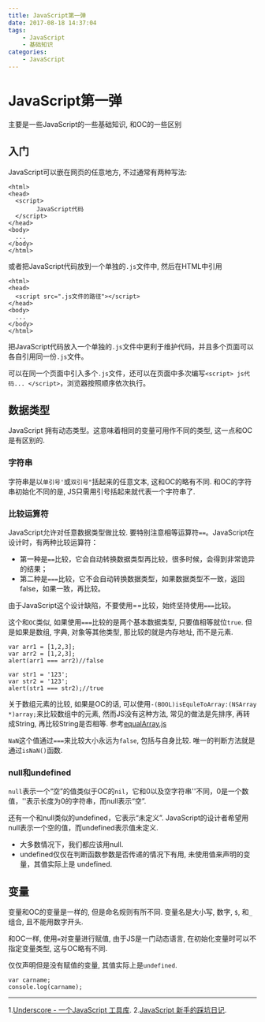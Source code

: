 ```yaml
---
title: JavaScript第一弹
date: 2017-08-18 14:37:04
tags:
	- JavaScript
	- 基础知识
categories:
	- JavaScript
---
```


# JavaScript第一弹

主要是一些JavaScript的一些基础知识, 和OC的一些区别

## 入门

JavaScript可以嵌在网页的任意地方, 不过通常有两种写法:

```
<html>
<head>
  <script>
		JavaScript代码
  </script>
</head>
<body>
  ...
</body>
</html>
```

或者把JavaScript代码放到一个单独的`.js`文件中, 然后在HTML中引用

```
<html>
<head>
  <script src=".js文件的路径"></script>
</head>
<body>
  ...
</body>
</html>
```


把JavaScript代码放入一个单独的`.js`文件中更利于维护代码，并且多个页面可以各自引用同一份`.js`文件。

可以在同一个页面中引入多个`.js`文件，还可以在页面中多次编写`<script> js代码... </script>`，浏览器按照顺序依次执行。

## 数据类型

JavaScript 拥有动态类型。这意味着相同的变量可用作不同的类型, 这一点和OC是有区别的.

### 字符串

字符串是以`单引号'`或`双引号"`括起来的任意文本, 这和OC的略有不同. 和OC的字符串初始化不同的是, JS只需用引号括起来就代表一个字符串了.

### 比较运算符

JavaScript允许对任意数据类型做比较. 要特别注意相等运算符`==`。JavaScript在设计时，有两种比较运算符：

* 第一种是`==`比较，它会自动转换数据类型再比较，很多时候，会得到非常诡异的结果；
* 第二种是`===`比较，它不会自动转换数据类型，如果数据类型不一致，返回false，如果一致，再比较。

由于JavaScript这个设计缺陷，不要使用==比较，始终坚持使用`===`比较。

这个和`OC`类似, 如果使用`===`比较的是两个基本数据类型, 只要值相等就位`true`. 但是如果是数组, 字典, 对象等其他类型, 那比较的就是内存地址, 而不是元素.

```
var arr1 = [1,2,3];
var arr2 = [1,2,3];
alert(arr1 === arr2)//false

var str1 = '123';
var str2 = '123';
alert(str1 === str2);//true
```

关于数组元素的比较, 如果是OC的话, 可以使用`-(BOOL)isEquleToArray:(NSArray *)array;`来比较数组中的元素, 然而JS没有这种方法, 常见的做法是先排序, 再转成String, 再比较String是否相等. 参考[equalArray.js](https://gist.github.com/smallnewer/6535788)

`NaN`这个值通过`===`来比较大小永远为`false`, 包括与自身比较. 唯一的判断方法就是通过`isNaN()`函数.

### null和undefined

`null`表示一个“空”的值类似于OC的`nil`，它和0以及空字符串''不同，0是一个数值，''表示长度为0的字符串，而null表示“空”.

还有一个和null类似的undefined，它表示“未定义”. JavaScript的设计者希望用null表示一个空的值，而undefined表示值未定义.

* 大多数情况下，我们都应该用null.
* undefined仅仅在判断函数参数是否传递的情况下有用, 未使用值来声明的变量，其值实际上是 undefined.


## 变量

变量和OC的变量是一样的, 但是命名规则有所不同. 变量名是大小写, 数字, `$`, 和`_`组合, 且不能用数字开头. 

和OC一样, 使用`=`对变量进行赋值, 由于JS是一门动态语言, 在初始化变量时可以不指定变量类型, 这与OC略有不同.

仅仅声明但是没有赋值的变量, 其值实际上是`undefined`.
```
var carname;
console.log(carname);
```

----
1.[Underscore - 一个JavaScript 工具库](http://www.bootcss.com/p/underscore/).
2.[JavaScript 新手的踩坑日记](https://halfrost.com/lost_in_javascript/).

